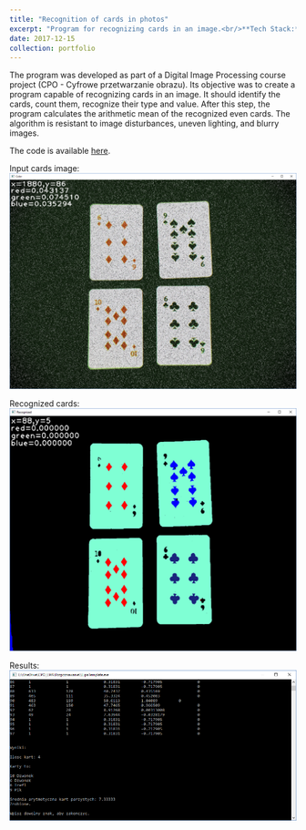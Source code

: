```yaml
---
title: "Recognition of cards in photos"
excerpt: "Program for recognizing cards in an image.<br/>**Tech Stack:** C++, OpenCV"
date: 2017-12-15
collection: portfolio
---
```


The program was developed as part of a Digital Image Processing course project (CPO - Cyfrowe przetwarzanie obrazu). Its objective was to create a program capable of recognizing cards in an image. It should identify the cards, count them, recognize their type and value. After this step, the program calculates the arithmetic mean of the recognized even cards. The algorithm is resistant to image disturbances, uneven lighting, and blurry images.

The code is available [here](https://github.com/petrzmax/CPO).

Input cards image:
![Input cards image](/images/portfolio/cards/input.png)

Recognized cards:
![Input cards image](/images/portfolio/cards/recognized.png)

Results:
![Input cards image](/images/portfolio/cards/results.png)
